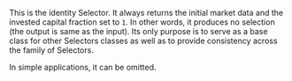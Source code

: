This is the identity Selector. It always returns the initial market data
and the invested capital fraction set to `1`. In other words, it produces
no selection (the output is same as the input). Its only purpose is to
serve as a base class for other Selectors classes as well as to provide
consistency across the family of Selectors.

In simple applications, it can be omitted.
